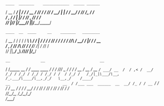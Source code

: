     ____  _______    ____________  _____ ______
   / __ \/ ____/ |  / / ____/ __ \/ ___// ____/
  / /_/ / __/  | | / / __/ / /_/ /\__ \/ __/   
 / _, _/ /___  | |/ / /___/ _, _/___/ / /___   
/_/ |_/_____/  |___/_____/_/ |_|/____/_____/   
                                               
    ____  __  ____     __    _______   ________
   / __ \/ / / / / ____\ \  / ____/ | / / ____/
  / /_/ / / / / / /____/\ \/ __/ /  |/ / / __  
 / _, _/ /_/ /\ \/____/ / / /___/ /|  / /_/ /  
/_/ |_|\____/  \_\     /_/_____/_/ |_/\____/   
                                               

    __              __                         __
   / /_____  __  __/ /_  ____  ____ __________/ /
  / //_/ _ \/ / / / __ \/ __ \/ __ `/ ___/ __  / 
 / ,< /  __/ /_/ / /_/ / /_/ / /_/ / /  / /_/ /  
/_/|_|\___/\__, /_.___/\____/\__,_/_/   \__,_/   
          /____/                                 
    __                        __ 
   / /___ ___  ______  __  __/ /_
  / / __ `/ / / / __ \/ / / / __/
 / / /_/ / /_/ / /_/ / /_/ / /_  
/_/\__,_/\__, /\____/\__,_/\__/  
        /____/                   

